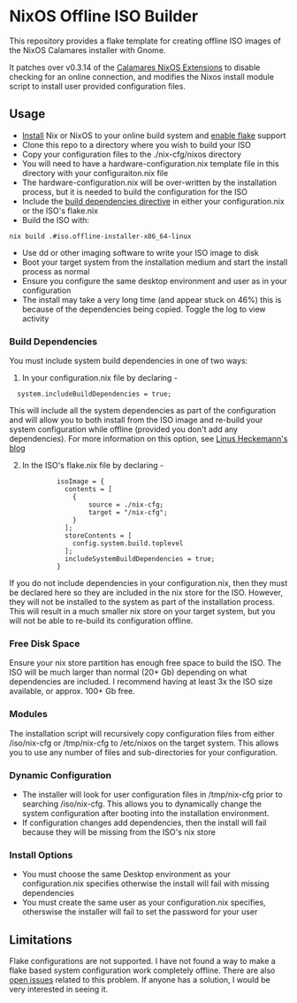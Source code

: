 # NixOS Offline ISO Builder
This repository provides a flake template for creating offline ISO images of the
NixOS Calamares installer with Gnome. 

It patches over v0.3.14 of the [Calamares NixOS Extensions](https://github.com/NixOS/calamares-nixos-extensions/tree/calamares)
to disable checking for an online connection, and modifies the Nixos install module
script to install user provided configuration files.

## Usage
- [Install](https://nixos.org/download#download-nix) Nix or NixOS to your online build system and [enable flake](https://nixos.wiki/wiki/Flakes) support
- Clone this repo to a directory where you wish to build your ISO
- Copy your configuration files to the ./nix-cfg/nixos directory
- You will need to have a hardware-configuration.nix template file in this directory 
with your configuraiton.nix file
- The hardware-configuration.nix will be over-written by the installation process,
but it is needed to build the configuration for the ISO
- Include the [build dependencies directive](#build-dependencies) in either your configuration.nix or
the ISO's flake.nix
- Build the ISO with:
```
nix build .#iso.offline-installer-x86_64-linux
```
- Use dd or other imaging software to write your ISO image to disk
- Boot your target system from the installation medium and start the install 
process as normal
- Ensure you configure the same desktop environment and user as in your configuration
- The install may take a very long time (and appear stuck on 46%) this is because
of the dependencies being copied. Toggle the log to view activity

### Build Dependencies
You must include system build dependencies in one of two ways:
1. In your configuration.nix file by declaring - 
```
  system.includeBuildDependencies = true;
```
This will include all the system dependencies as part of the configuration and
will allow you to both install from the ISO image and re-build your system 
configuration while offline (provided you don't add any dependencies). For more
information on this option, see [Linus Heckemann's blog](https://linus.schreibt.jetzt/posts/include-build-dependencies.html)

2. In the ISO's flake.nix file by declaring -
```
            isoImage = {
              contents = [
                {
                    source = ./nix-cfg;
                    target = "/nix-cfg";
                }
              ];
              storeContents = [ 
                config.system.build.toplevel
              ];
              includeSystemBuildDependencies = true;
            }
```
If you do not include dependencies in your configuration.nix, then they must
be declared here so they are included in the nix store for the ISO. However,
they will not be installed to the system as part of the installation process.
This will result in a much smaller nix store on your target system, but you will
not be able to re-build its configuration offline.

### Free Disk Space
Ensure your nix store partition has enough free space to build the ISO.
The ISO will be much larger than normal (20+ Gb) depending on what dependencies are included.
I recommend having at least 3x the ISO size available, or approx. 100+ Gb free.

### Modules
The installation script will recursively copy configuration files from either
/iso/nix-cfg or /tmp/nix-cfg to /etc/nixos on the target system. This allows
you to use any number of files and sub-directories for your configuration.

### Dynamic Configuration
- The installer will look for user configuration files in /tmp/nix-cfg prior to
searching /iso/nix-cfg. This allows you to dynamically change the system configuration
after booting into the installation environment. 
- If configuration changes add dependencies, then the install will fail because
they will be missing from the ISO's nix store

### Install Options
- You must choose the same Desktop environment as your configuration.nix specifies
otherwise the install will fail with missing dependencies
- You must create the same user as your configuration.nix specifies, otherswise
the installer will fail to set the password for your user

## Limitations
Flake configurations are not supported. I have not found a way to make a flake
based system configuration work completely offline. There are also [open issues](https://github.com/NixOS/nix/issues/8953) related to this problem. If anyone
has a solution, I would be very interested in seeing it.
